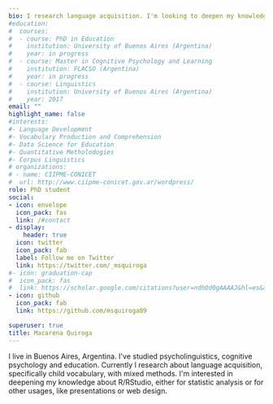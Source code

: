 ```yaml
---
bio: I research language acquisition. I'm looking to deepen my knowledge of statistic and data science with R/Rstudio.
#education:
#  courses:
#  - course: PhD in Education
#    institution: University of Buenos Aires (Argentina)
#    year: in progress
#  - course: Master in Cognitive Psychology and Learning
#    institution: FLACSO (Argentina)
#    year: in progress
#  - course: Linguistics
#    institution: University of Buenos Aires (Argentina)
#    year: 2017
email: ""
highlight_name: false
#interests:
#- Language Development
#- Vocabulary Production and Comprehension
#- Data Science for Education
#- Quantitative Metholodogies
#- Corpus Linguistics
# organizations:
# - name: CIIPME-CONICET
#  url: http://www.ciipme-conicet.gov.ar/wordpress/
role: PhD student
social:
- icon: envelope
  icon_pack: fas
  link: /#contact
- display:
    header: true
  icon: twitter
  icon_pack: fab
  label: Follow me on Twitter
  link: https://twitter.com/_msquiroga
#- icon: graduation-cap
#  icon_pack: fas
#  link: https://scholar.google.com/citations?user=ndhOd0gAAAAJ&hl=es&authuser=1
- icon: github
  icon_pack: fab
  link: https://github.com/msquiroga89

superuser: true
title: Macarena Quiroga
---
```

I live in Buenos Aires, Argentina. I've studied psycholinguistics, cognitive psychology and education. Currently I research about language acquisition, specifically child vocabulary, with mixed methods. I'm interested in deepening my knowledge about R/RStudio, either for statistic analysis or for other usages, like presentations or web design.